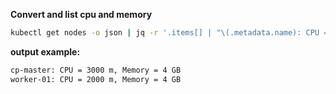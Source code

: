 **Convert and list cpu and memory**
```bash
kubectl get nodes -o json | jq -r '.items[] | "\(.metadata.name): CPU = \((.status.capacity.cpu | tonumber) * 1000) m, Memory = \((.status.capacity.memory | sub("Ki$"; "") | tonumber) / 1048576 | round) GB"'
```
**output example:**
```bash
cp-master: CPU = 3000 m, Memory = 4 GB
worker-01: CPU = 2000 m, Memory = 4 GB
```
